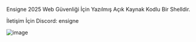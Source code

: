 Ensigne 2025 Web Güvenliği İçin Yazılmış Açık Kaynak Kodlu Bir Shelldir.

İletişim İçin Discord: ensigne

![image](https://github.com/user-attachments/assets/33c11505-acfc-492d-9cb3-3c48b5496d62)
